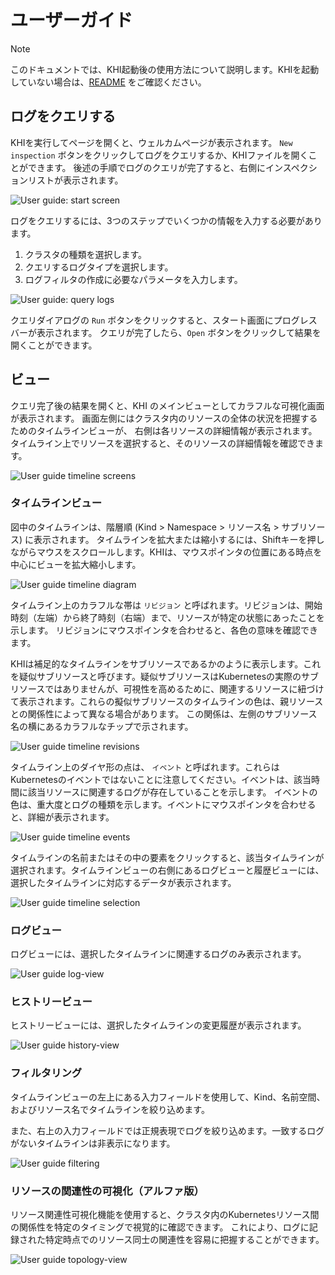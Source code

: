 # ユーザーガイド

> [!NOTE]
> このドキュメントでは、KHI起動後の使用方法について説明します。KHIを起動していない場合は、[README](../../README.ja.md) をご確認ください。

## ログをクエリする

KHIを実行してページを開くと、ウェルカムページが表示されます。
`New inspection` ボタンをクリックしてログをクエリするか、KHIファイルを開くことができます。
後述の手順でログのクエリが完了すると、右側にインスペクションリストが表示されます。

![User guide: start screen](./images/guide-start-screen.png)

ログをクエリするには、3つのステップでいくつかの情報を入力する必要があります。

1. クラスタの種類を選択します。
2. クエリするログタイプを選択します。
3. ログフィルタの作成に必要なパラメータを入力します。

![User guide: query logs](./images/guide-query.png)

クエリダイアログの `Run` ボタンをクリックすると、スタート画面にプログレスバーが表示されます。
クエリが完了したら、`Open` ボタンをクリックして結果を開くことができます。

## ビュー

クエリ完了後の結果を開くと、KHI のメインビューとしてカラフルな可視化画面が表示されます。
画面左側にはクラスタ内のリソースの全体の状況を把握するためのタイムラインビューが、
右側は各リソースの詳細情報が表示されます。タイムライン上でリソースを選択すると、そのリソースの詳細情報を確認できます。

![User guide timeline screens](./images/guide-timeline-screen.png)

### タイムラインビュー

図中のタイムラインは、階層順 (Kind > Namespace > リソース名 > サブリソース) に表示されます。
タイムラインを拡大または縮小するには、Shiftキーを押しながらマウスをスクロールします。KHIは、マウスポインタの位置にある時点を中心にビューを拡大縮小します。

![User guide timeline diagram](./images/guide-timeline-diagram.png)

タイムライン上のカラフルな帯は `リビジョン` と呼ばれます。リビジョンは、開始時刻（左端）から終了時刻（右端）まで、リソースが特定の状態にあったことを示します。
リビジョンにマウスポインタを合わせると、各色の意味を確認できます。

KHIは補足的なタイムラインをサブリソースであるかのように表示します。これを疑似サブリソースと呼びます。疑似サブリソースはKubernetesの実際​​のサブリソースではありませんが、可視性を高めるために、関連するリソースに紐づけて表示されます。これらの擬似サブリソースのタイムラインの色は、親リソースとの関係性によって異なる場合があります。
この関係は、左側のサブリソース名の横にあるカラフルなチップで示されます。

![User guide timeline revisions](./images/guide-timelines-revisions.png)

タイムライン上のダイヤ形の点は、 `イベント` と呼ばれます。これらはKubernetesのイベントではないことに注意してください。イベントは、該当時間に該当リソースに関連するログが存在していることを示します。
イベントの色は、重大度とログの種類を示します。イベントにマウスポインタを合わせると、詳細が表示されます。

![User guide timeline events](./images/guide-timelines-events.png)

タイムラインの名前またはその中の要素をクリックすると、該当タイムラインが選択されます。タイムラインビューの右側にあるログビューと履歴ビューには、選択したタイムラインに対応するデータが表示されます。

![User guide timeline selection](./images/guide-timeline-selection.png)

### ログビュー

ログビューには、選択したタイムラインに関連するログのみ表示されます。

![User guide log-view](./images/guide-log-view.png)

### ヒストリービュー

ヒストリービューには、選択したタイムラインの変更履歴が表示されます。

![User guide history-view](./images/guide-history-view.png)

### フィルタリング

タイムラインビューの左上にある入力フィールドを使用して、Kind、名前空間、およびリソース名でタイムラインを絞り込めます。

また、右上の入力フィールドでは正規表現でログを絞り込めます。一致するログがないタイムラインは非表示になります。

![User guide filtering](./images/guide-filtering.png)

### リソースの関連性の可視化（アルファ版）

リソース関連性可視化機能を使用すると、クラスタ内のKubernetesリソース間の関係性を特定のタイミングで視覚的に確認できます。
これにより、ログに記録された特定時点でのリソース同士の関連性を容易に把握することができます。

![User guide topology-view](./images/guide-topology-view.png)
